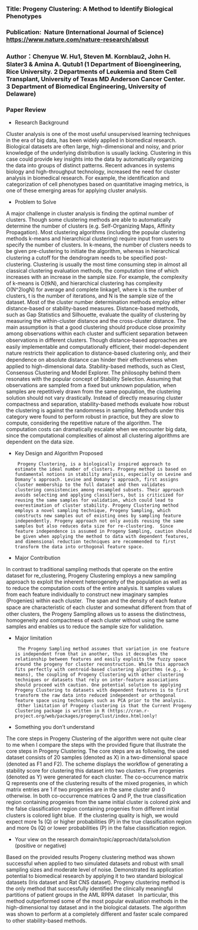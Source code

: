 
### Title: Progeny Clustering: A Method to Identify Biological Phenotypes
### Publication:  Nature (International Journal of Science)     https://www.nature.com/nature-research/about


### Author：Chenyue W. Hu1, Steven M. Kornblau2, John H. Slater3 & Amina A. Qutub1 (1 Department of Bioengineering, Rice University. 2 Departments of Leukemia and Stem Cell Transplant, University of Texas MD Anderson Cancer Center.  3 Department of Biomedical Engineering, University of Delaware)

 
  
### Paper Review

- Research Background


Cluster analysis is one of the most useful unsupervised learning techniques in the era of big data, has been widely applied in biomedical research.  Biological datasets are often large, high-dimensional and noisy, and prior knowledge of the underlying distribution is usually lacking. Clustering in this case could provide key insights into the data by automatically organizing the data into groups of distinct patterns. Recent advances in systems biology and high-throughput technology, increased the need for cluster analysis in biomedical research. For example, the identification and categorization of cell phenotypes based on quantitative imaging metrics, is one of these emerging areas for applying cluster analysis.



- Problem to Solve


A major challenge in cluster analysis is finding the optimal number of clusters. Though some clustering methods are able to automatically determine the number of clusters (e.g. Self-Organizing Maps, Affinity Propagation). Most clustering algorithms (including the popular clustering methods k-means and hierarchical clustering) require input from users to specify the number of clusters. In k-means, the number of clusters needs to be given pre-clustering to initiate the algorithm, whereas in hierarchical clustering a cutoﬀ for the dendrogram needs to be specified post-clustering. Clustering is usually the most time consuming step in almost all classical clustering evaluation methods, the computation time of which increases with an increase in the sample size. For example, the complexity of k-means is O(tkN), and hierarchical clustering has complexity O(N^2logN) for average and complete linkage1, where k is the number of clusters, t is the number of iterations, and N is the sample size of the dataset. Most of the cluster number determination methods employ either distance-based or stability-based measures. Distance-based methods, such as Gap Statistics and Silhouette, evaluate the quality of clustering by measuring the within-cluster distance and the cross-cluster distance. The main assumption is that a good clustering should produce close proximity among observations within each cluster and sufficient separation between observations in diﬀerent clusters. Though distance-based approaches are easily implementable and computationally efficient, their model-dependent nature restricts their application to distance-based clustering only, and their dependence on absolute distance can hinder their eﬀectiveness when applied to high-dimensional data. Stability-based methods, such as Clest, Consensus Clustering and Model Explorer. The philosophy behind them resonates with the popular concept of Stability Selection. Assuming that observations are sampled from a fixed but unknown population, when samples are repetitively drawn from the same population, the clustering solution should not vary drastically. Instead of directly measuring cluster compactness and separation, stability-based methods evaluate how robust the clustering is against the randomness in sampling. Methods under this category were found to perform robust in practice, but they are slow to compute, considering the repetitive nature of the algorithm. The computation costs can dramatically escalate when we encounter big data, since the computational complexities of almost all clustering algorithms are dependent on the data size.



- Key Design and Algorithm Proposed


       Progeny Clustering, is a biologically inspired approach to estimate the ideal number of clusters. Progeny method is based on fundamental notions in stability analysis, especially on Levine and Domany’s approach. Levine and Domany’s approach, first assigns cluster membership to the full dataset and then validates clustering consistencies among resampled subsets. Their approach avoids selecting and applying classifiers, but is criticized for reusing the same samples for validation, which could lead to overestimation of cluster stability. Progeny Clustering method employs a novel sampling technique, Progeny Sampling, which constructs new samples out of existing ones by sampling feature independently. Progeny approach not only avoids reusing the same samples but also reduces data size for re-clustering.  Since feature independence is assumed in Progeny Sampling, caution should be given when applying the method to data with dependent features, and dimensional reduction techniques are recommended to first transform the data into orthogonal feature space. 



- Major Contribution


In contrast to traditional sampling methods that operate on the entire dataset for re_clustering, Progeny Clustering employs a new sampling approach to exploit the inherent heterogeneity of the population as well as to reduce the computation costs of the entire analysis. It samples values from each feature individually to construct new imaginary samples (Progenies) within each cluster.  The span and the density of each feature space are characteristic of each cluster and somewhat diﬀerent from that of other clusters, the Progeny Sampling allows us to assess the distinctness, homogeneity and compactness of each cluster without using the same samples and enables us to reduce the sample size for validation.

  
- Major limitation


       The Progeny Sampling method assumes that variation in one feature is independent from that in another, thus it decouples the relationship between features and easily exploits the fuzzy space around the progeny for cluster reconstruction. While this approach fits perfectly with centroid-based clustering algorithms (e.g., k-means), the coupling of Progeny Clustering with other clustering techniques or datasets that rely on inter-feature associations should proceed with caution. One potential solution to applying Progeny Clustering to datasets with dependent features is to first transform the raw data into reduced independent or orthogonal feature space using techniques such as PCA prior to the analysis.
       Other limitation of Progeny clustering is that the Current Progeny Clustering package is written in R (https://cran.r-project.org/web/packages/progenyClust/index.html)only!



- Something you don’t understand

The core steps in Progeny Clustering of the algorithm were not quite clear to me when I compare the steps with the provided figure that illustrate the core steps in Progeny Clustering. The core steps are as following, the used dataset consists of 20 samples (denoted as X) in a two-dimensional space (denoted as F1 and F2). The scheme displays the workﬂow of generating a stability score for clustering this dataset into two clusters. Five progenies (denoted as Y) were generated for each cluster. The co-occurrence matrix Q represents one of the clustering results of the mixed progenies, in which matrix entries are 1 if two progenies are in the same cluster and 0 otherwise. In both co-occurrence matrices Q and P, the true classification region containing progenies from the same initial cluster is colored pink and the false classification region containing progenies from diﬀerent initial clusters is colored light blue.  If the clustering quality is high, we would expect more 1s (Q) or higher probabilities (P) in the true classification region and more 0s (Q) or lower probabilities (P) in the false classification region.  



- Your view on the research domain/topic/approach/data/solution  (positive or negative)


Based on the provided results Progeny clustering method was shown successful when applied to two simulated datasets and robust with small sampling sizes and moderate level of noise. Demonstrated its application potential to biomedical research by applying it to two standard biological datasets (Iris dataset and Rat CNS dataset). Progeny clustering method is the only method that successfully identified the clinically meaningful partitions of patient groups in the AML RPPA dataset  
In particular, this method outperformed some of the most popular evaluation methods in the high-dimensional toy dataset and in the biological datasets. The algorithm was shown to perform at a completely diﬀerent and faster scale compared to other stability-based methods.




